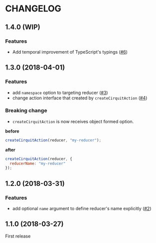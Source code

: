 # CHANGELOG

## 1.4.0 (WIP)

### Features

+ Add temporal improvement of TypeScript's typings ([#6](https://github.com/airtoxin/redux-cirquit/pull/6))

## 1.3.0 (2018-04-01)

### Features

+ add `namespace` option to targeting reducer ([#3](https://github.com/airtoxin/redux-cirquit/pull/3))
+ change action interface that created by `createCirquitAction` ([#4](https://github.com/airtoxin/redux-cirquit/pull/4))

### Breaking change

+ `createCirquitAction` is now receives object formed option.

__before__

```js
createCirquitAction(reducer, "my-reducer");
```

__after__

```js
createCirquitAction(reducer, {
  reducerName: "my-reducer"
});
```

## 1.2.0 (2018-03-31)

### Features

+ add optional `name` argument to define reducer's name explicitly ([#2](https://github.com/airtoxin/redux-cirquit/pull/2))

## 1.1.0 (2018-03-27)

First release
